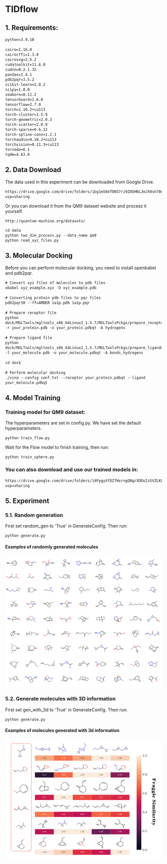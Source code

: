 # TIDflow

## 1. Requirements:
```
python=3.9.10

cairo=1.16.0
cairocffi=1.3.0
cairosvg=2.5.2
cudatoolkit=11.6.0
cudnn=8.2.1.32
pandas=1.4.1
pdb2pqr=3.5.2
scikit-learn=1.0.2
scipy=1.8.0
seaborn=0.11.2
tensorboard=2.6.0
tensorflow=2.7.0
torch=1.10.2+cu113
torch-cluster=1.5.9
torch-geometric=2.0.3
torch-scatter=2.0.9
torch-sparse=0.6.12
torch-spline-conv=1.2.1
torchaudio=0.10.2+cu113
torchvision=0.11.3+cu113
tornado=6.1
tqdm=4.63.0
```

## 2. Data Download
The data used in this experiment can be downloaded from Google Drive.
```
https://drive.google.com/drive/folders/1bg1mS6eTON37rz9Z85HNiJmJX0sh70oK?usp=sharing
```
Or you can download it from the QM9 dataset website and process it yourself.
```
http://quantum-machine.org/datasets/
```
```
cd data
python two_dim_process.py --data_name qm9
python read_xyz_files.py
```

## 3. Molecular Docking
Before you can perform molecular docking, you need to install openbabel and pdb2pqr.
```
# Convert xyz files of molecules to pdb files
obabel xyz_example.xyz -O xyz_example.pdb

# Converting protein pdb files to pqr files
pdb2pqr30 --ff=AMBER 1a1p.pdb 1a1p.pqr

# Prepare receptor file
python dock/MGLTools/mgltools_x86_64Linux2_1.5.7/MGLToolsPckgs/prepare_receptor4.py -r your_protein.pdb -o your_protein.pdbqt -A hydrogens

# Prepare ligand file
python dock/MGLTools/mgltools_x86_64Linux2_1.5.7/MGLToolsPckgs/prepare_ligand4.py -l your_molecule.pdb -o your_molecule.pdbqt -A bonds_hydrogens

cd dock

# Perform molecular docking
./vina --config conf.txt --receptor your_protein.pdbqt --ligand your_molecule.pdbqt
```

## 4. Model Training
### Training model for QM9 dataset:
The hyperparameters are set in config.py. We have set the default hyperparameters.
```
python train_flow.py
```
Wait for the Flow model to finish training, then run:
```
python train_sphere.py
```
### You can also download and use our trained models in:
```
https://drive.google.com/drive/folders/14PygyXfDZ7HxrngQ0gcXDDuIzSVZLK8D?usp=sharing
```

## 5. Experiment

### 5.1. Random generation
First set random_gen to 'True' in GenerateConfig. Then run:
```
python generate.py
```
#### Examples of randomly generated molecules
![random_gen](fig/random_gen.png)

### 5.2. Generate molecules with 3D information
First set gen_with_3d to 'True' in GenerateConfig. Then run:
```
python generate.py
```
#### Examples of molecules generated with 3d information
![optimiation plogp](fig/gen_with_3d.png)